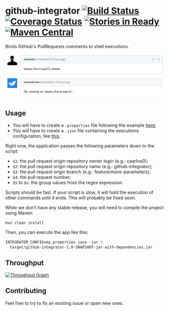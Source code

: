 # github-integrator [![Build Status](https://travis-ci.org/caarlos0/github-integrator.svg?branch=master)](https://travis-ci.org/caarlos0/github-integrator) [![Coverage Status](https://img.shields.io/coveralls/caarlos0/github-integrator.svg)](https://coveralls.io/r/caarlos0/github-integrator?branch=master) [![Stories in Ready](https://badge.waffle.io/caarlos0/github-integrator.png?label=ready&title=Ready)](https://waffle.io/caarlos0/github-integrator)  [![Maven Central](https://maven-badges.herokuapp.com/maven-central/com.carlosbecker/github-integrator/badge.svg?style=flat)](https://maven-badges.herokuapp.com/maven-central/com.carlosbecker/github-integrator)

Binds GitHub's PullRequests comments to shell executions.

![screenshot](/image.png)

## Usage

- You will have to create a `.properties` file following the example [here][props];
- You will have to create a `.json` file containing the executions configuration,
like [this][executions];

Right now, the application passes the following parameters down to the script:

- `$1`: the pull request origin repository owner login (e.g.: caarlos0);
- `$2`: the pull request origin repository name (e.g.: github-integrator);
- `$3`: the pull request origin branch (e.g.: feature/more-parameters);
- `$4`: the pull request number;
- `$5` to `$n`: the group values from the regex expression.

Scripts should be fast. If your script is slow, it will hold the execution of
other commands until it ends. This will probably be fixed soon.

While we don't have any stable release, you will need to compile the project
using Maven:

```shell
mvn clean install
```

Then, you can execute the app like this:


```shell
INTEGRATOR_CONFIG=my.properties java -jar \
  target/github-integrator-1.0-SNAPSHOT-jar-with-dependencies.jar
```

[props]: /src/test/resources/test.properties
[executions]: /src/test/resources/test.executions.json

## Throughput

[![Throughput Graph](https://graphs.waffle.io/caarlos0/github-integrator/throughput.svg)](https://waffle.io/caarlos0/github-integrator/metrics)

## Contributing

Feel free to try to fix an existing issue or open new ones.
